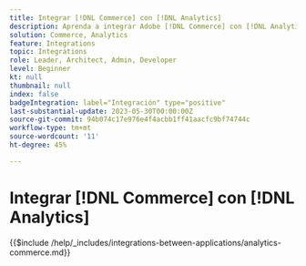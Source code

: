 ```yaml
---
title: Integrar [!DNL Commerce] con [!DNL Analytics]
description: Aprenda a integrar Adobe [!DNL Commerce] con [!DNL Analytics].
solution: Commerce, Analytics
feature: Integrations
topic: Integrations
role: Leader, Architect, Admin, Developer
level: Beginner
kt: null
thumbnail: null
index: false
badgeIntegration: label="Integración" type="positive"
last-substantial-update: 2023-05-30T00:00:00Z
source-git-commit: 94b074c17e976e4f4acbb1ff41aacfc9bf74744c
workflow-type: tm+mt
source-wordcount: '11'
ht-degree: 45%

---
```



# Integrar [!DNL Commerce] con [!DNL Analytics]

{{$include /help/_includes/integrations-between-applications/analytics-commerce.md}}

